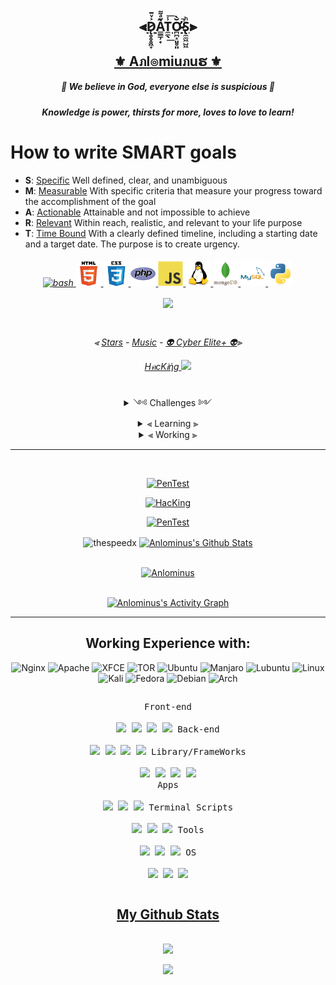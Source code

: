 <h2 align="center">
 
 ⫷[D̷̨̥̥̥͖̞͐ͮ̄A̳̳̹̟̋ͣ͌ͅT̼̼̖̾͟͞Ơ̷̴̪̪̝͈̥͈̆̀̚S̢̼̼͖̺͖ͪ](https://github.com/Anlominus/Anlominus/blob/main/DATOS.md)⫸
 
</h2>

<h2 align="center"><a href="https://github.com/Anlominus/Anlominus">⚜️ Aภl๏miuภuຮ ⚜️</a></h2>

<!-- <h1 align="center">
<img src="https://readme-typing-svg.herokuapp.com?font=ubuntu&color=%f4f4f4f4&size=22&vCenter=true&height=40&lines=Anlominus+RhytMix+Hope+there+is+something+you+need">
</h1>  
 -->
<h5 align="center">🔱 We believe in God, everyone else is suspicious 🔱</h5>

<h5 align="center">Knowledge is power, thirsts for more, loves to love to learn!</h5>

# How to write SMART goals
- **S**: [Specific](https://github.com/Anlominus/Studies/blob/main/Time%20Management.md#s-specific) Well defined, clear, and unambiguous
- **M**: [Measurable](https://github.com/Anlominus/Studies/blob/main/Time%20Management.md#m-measurable) With specific criteria that measure your progress toward the accomplishment of the goal
- **A**: [Actionable](https://github.com/Anlominus/Studies/blob/main/Time%20Management.md#a-achievable) Attainable and not impossible to achieve
- **R**: [Relevant](https://github.com/Anlominus/Studies/blob/main/Time%20Management.md#r-relevant) Within reach, realistic, and relevant to your life purpose
- **T**: [Time Bound](https://github.com/Anlominus/Studies/blob/main/Time%20Management.md#t-time-bound) With a clearly defined timeline, including a starting date and a target date. The purpose is to create urgency.

<h6 align="center">
 <p align="center" dir="auto">
  <a href="https://www.gnu.org/software/bash/" rel="nofollow">
    <img src="https://camo.githubusercontent.com/bbb327d6ba7708520eaafd13396fed64d73bf5df5c4cdd0ba03cf0843f7a9340/68747470733a2f2f7777772e766563746f726c6f676f2e7a6f6e652f6c6f676f732f676e755f626173682f676e755f626173682d69636f6e2e737667" alt="bash" width="40" height="40" data-canonical-src="https://www.vectorlogo.zone/logos/gnu_bash/gnu_bash-icon.svg" style="max-width: 100%;">
  </a>
  <a href="https://www.w3.org/html/" rel="nofollow">
    <img src="https://raw.githubusercontent.com/devicons/devicon/master/icons/html5/html5-original-wordmark.svg" alt="html5" width="40" height="40" style="max-width: 100%;">
  </a>
  <a href="https://www.w3.org/css/" rel="nofollow">
    <img src="https://raw.githubusercontent.com/github/explore/80688e429a7d4ef2fca1e82350fe8e3517d3494d/topics/css/css.png" alt="css" width="40" height="40" style="max-width: 100%;">
  </a>
  <a href="https://www.php.net/" rel="nofollow">
    <img src="https://raw.githubusercontent.com/github/explore/ccc16358ac4530c6a69b1b80c7223cd2744dea83/topics/php/php.png" alt="php" width="40" height="40" style="max-width: 100%;">
  </a>
  <a href="https://developer.mozilla.org/en-US/docs/Web/JavaScript" rel="nofollow">
    <img src="https://raw.githubusercontent.com/devicons/devicon/master/icons/javascript/javascript-original.svg" alt="javascript" width="40" height="40" style="max-width: 100%;">
  </a>
  <a href="https://www.linux.org/" rel="nofollow">
    <img src="https://raw.githubusercontent.com/devicons/devicon/master/icons/linux/linux-original.svg" alt="linux" width="40" height="40" style="max-width: 100%;">
  </a>
  <a href="https://www.mongodb.com/" rel="nofollow">
    <img src="https://raw.githubusercontent.com/devicons/devicon/master/icons/mongodb/mongodb-original-wordmark.svg" alt="mongodb" width="40" height="40" style="max-width: 100%;">
  </a>
  <a href="https://www.mysql.com/" rel="nofollow">
    <img src="https://raw.githubusercontent.com/devicons/devicon/master/icons/mysql/mysql-original-wordmark.svg" alt="mysql" width="40" height="40" style="max-width: 100%;">
  </a>
  <a href="https://www.python.org" rel="nofollow">
    <img src="https://raw.githubusercontent.com/devicons/devicon/master/icons/python/python-original.svg" alt="python" width="40" height="40" style="max-width: 100%;">
  </a>
</p>
<p>
  <img align="center"
    src="https://github-readme-stats.vercel.app/api/top-langs/?username=Anlominus&langs_count=8&theme=onedark" />
</p>

 <br>

⫷ [Stars](https://github.com/Anlominus?tab=stars) - [Music](https://github.com/Anlominus/Music) - [👽 Cyber Elite+ 👽](https://t.me/s/CyberElitePlusChannel)⫸

<a href="https://github.com/Anlominus/HacKing"> HคcKᎥήg <img src="https://img.shields.io/github/stars/Anlominus/HacKing.svg?style=social&label=Star&maxAge=2592000"> </a>

</h6>

<details align="center">

 <summary>
༺ Challenges ༻ 
  </summary>
 
<h5> 

<a href="https://tryhackme.com/p/Anlominus">Try Hack Me</a> - <a href="https://scs.hacking-lab.com/events">Hacking Lab</a> - <a href="https://hackerone.com/anlominus?type=user">HackerOne</a> - <a href="https://www.ctfsecurinets.com/users/3839">ctfsecurinets</a> - <a href="https://www.root-me.org/%E2%80%AAAnlominus?inc=info&lang=en">root-me</a> - [LeetCode](https://leetcode.com/Anlominus/) - [HackTheBox](https://www.hackthebox.com/home/users/profile/150095) 
    
</h5>

</details>


<details align="center">

 <summary>
⫷ Learning ⫸
  </summary>
 <h5>

<a href="https://docs.microsoft.com/en-us/users/anlominus/">Microsoft Learn</a> ~ 
<a href="https://www.markdownguide.org/tools/">Markdown Guide Markdown Guide</a> ~ 
<a href="https://www.sololearn.com/profile/14430086">SoloLearn Profile</a>
  
  
 </h5>
</details>


<details align="center">

 <summary>
⫷ Working ⫸
  </summary>
 <h5>

  <p align="">CodePen: <a href="https://codepen.io/Anlominus">CodePen</a></p>
  <p align="">CodePen: <a href="https://codepen.io/Anlominus/project/full/ZRoBbv">Leon Yaakobov FX</a></p>
  <p align="">CodePen: <a href="https://cdpn.io/Anlominus/debug/eYGBGEa/yPAJjRVDXBoA">WebSite</p></a>
 
 </h5>
</details>

---
 
<p align="center"><a href="https://github.com/Anlominus">
 <br>
 
 
<div align="center">
<p align="center">
<a href="https://github.com/Anlominus/KitStart"><img title="PenTest" src="https://github-readme-stats.vercel.app/api/pin/?username=Anlominus&repo=KitStart&theme=vision-friendly-dark"></a><br>

 <a href="https://github.com/Anlominus/HacKing"><img title="HacKing" src="https://github-readme-stats.vercel.app/api/pin/?username=Anlominus&repo=HacKing&theme=radical"></a><br>

 <a href="https://github.com/Anlominus/PenTest"><img title="PenTest" src="https://github-readme-stats.vercel.app/api/pin/?username=Anlominus&repo=PenTest&theme=radical"></a><br>

<a>
  <img align="center" src="https://github-readme-streak-stats.herokuapp.com/?user=anlominus&theme=black-ice" alt="thespeedx" />
</a>

<a href="https://github.com/Anlominus">
  <img align="center" alt="Anlominus's Github Stats"
    src="https://github-readme-stats.vercel.app/api?username=Anlominus&show_icons=true&count_private=true&theme=react&bg_color=151515" />
</a>
<br>
<br>
<p align="center"> 
 <a href="https://github.com/Anlominus/github-profile-trophy">
  <img src="https://github-profile-trophy.vercel.app/?username=Anlominus&theme=onedark" alt="Anlominus" />
 </a> 
 </p>
<br>
<a href="https://github.com/Anlominus">
  <img alt="Anlominus's Activity Graph" src="https://activity-graph.herokuapp.com/graph?username=Anlominus&bg_color=0D1117&color=5BCDEC&line=5BCDEC&point=FFFFFF&hide_border=true" /></a>
 
---
 
## Working Experience with:
 
![Nginx](https://img.shields.io/badge/nginx-%23009639.svg?style=for-the-badge&logo=nginx&logoColor=white)
![Apache](https://img.shields.io/badge/apache-%23D42029.svg?style=for-the-badge&logo=apache&logoColor=white)
![XFCE](https://img.shields.io/badge/XFCE-%232284F2.svg?style=for-the-badge&logo=xfce&logoColor=white)
![TOR](https://img.shields.io/badge/tor-%237E4798.svg?style=for-the-badge&logo=tor-project&logoColor=white)
![Ubuntu](https://img.shields.io/badge/Ubuntu-E95420?style=for-the-badge&logo=ubuntu&logoColor=white)
![Manjaro](https://img.shields.io/badge/Manjaro-35BF5C?style=for-the-badge&logo=Manjaro&logoColor=white)
![Lubuntu](https://img.shields.io/badge/-Lubuntu-%230065C2?style=for-the-badge&logo=lubuntu&logoColor=white)
![Linux](https://img.shields.io/badge/Linux-FCC624?style=for-the-badge&logo=linux&logoColor=black)
![Kali](https://img.shields.io/badge/Kali-268BEE?style=for-the-badge&logo=kalilinux&logoColor=white)
![Fedora](https://img.shields.io/badge/Fedora-294172?style=for-the-badge&logo=fedora&logoColor=white)
![Debian](https://img.shields.io/badge/Debian-D70A53?style=for-the-badge&logo=debian&logoColor=white) 
![Arch](https://img.shields.io/badge/Arch%20Linux-1793D1?logo=arch-linux&logoColor=fff&style=for-the-badge)

<p style="display: inline-block;" align="center">
  <kbd>
    <kbd>Front-end</kbd>
    <br>
    <br>
    <img width="30px" src="https://cdn.jsdelivr.net/gh/devicons/devicon/icons/html5/html5-original.svg" /> 
    <img width="30px" src="https://cdn.jsdelivr.net/gh/devicons/devicon/icons/css3/css3-plain.svg" /> 
    <img width="30px" src="https://cdn.jsdelivr.net/gh/devicons/devicon/icons/sass/sass-original.svg" /> 
    <img width="30px" src="https://cdn.jsdelivr.net/gh/devicons/devicon/icons/javascript/javascript-original.svg" />
  </kbd>
  <kbd>
    <kbd>Back-end</kbd>
    <br>
    <br>
    <img width="30px" src="https://cdn.jsdelivr.net/gh/devicons/devicon/icons/php/php-original.svg" />
    <img width="30px" src="https://cdn.jsdelivr.net/gh/devicons/devicon/icons/typescript/typescript-original.svg" />
    <img width="30px" src="https://cdn.jsdelivr.net/gh/devicons/devicon/icons/nodejs/nodejs-original.svg" />
    <img width="30px" src="https://cdn.jsdelivr.net/gh/devicons/devicon/icons/rails/rails-original-wordmark.svg" />
  </kbd>
  <kbd>
    <kbd>Library/FrameWorks</kbd>
    <br>
    <br>
    <img width="30px" src="https://cdn.jsdelivr.net/gh/devicons/devicon/icons/tailwindcss/tailwindcss-plain.svg" />
    <img width="30px" src="https://cdn.jsdelivr.net/gh/devicons/devicon/icons/bootstrap/bootstrap-original.svg" />
    <img width="30px" src="https://cdn.jsdelivr.net/gh/devicons/devicon/icons/react/react-original.svg" />
    <img width="30px" src="https://cdn.jsdelivr.net/gh/devicons/devicon/icons/vuejs/vuejs-original.svg" />
  </kbd>
  <br>
  <kbd>
    <kbd>Apps</kbd>
    <br>
    <br>
    <img width="30px" src="https://cdn.jsdelivr.net/gh/devicons/devicon/icons/java/java-original.svg" />
    <img width="30px" src="https://cdn.jsdelivr.net/gh/devicons/devicon/icons/kotlin/kotlin-original.svg" />
    <img width="30px" src="https://cdn.jsdelivr.net/gh/devicons/devicon/icons/dart/dart-original.svg" />
  </kbd>
  <kbd>
    <kbd>Terminal Scripts</kbd>
    <br>
    <br>
    <img width="30px" src="https://cdn.jsdelivr.net/gh/devicons/devicon/icons/python/python-plain.svg" />
    <img width="30px" src="https://cdn.jsdelivr.net/gh/devicons/devicon/icons/bash/bash-original.svg" />
    <img width="30px" src="https://cdn.jsdelivr.net/gh/devicons/devicon/icons/ruby/ruby-original.svg" />
  </kbd>
  <kbd>
    <kbd>Tools</kbd>
    <br>
    <br>
    <img width="30px" src="https://cdn.jsdelivr.net/gh/devicons/devicon/icons/vscode/vscode-original.svg" />
    <img width="30px" src="https://github.com/termux/termux-app/raw/master/app/src/main/res/mipmap-xxxhdpi/ic_launcher.png" />
    <img width="30px" src="https://upload.wikimedia.org/wikipedia/commons/thumb/b/b2/Repl.it_logo.svg/512px-Repl.it_logo.svg.png">
  </kbd>
  <kbd>
    <kbd>OS</kbd>
    <br>
    <br>
    <img width="30px" src="https://cdn.jsdelivr.net/gh/devicons/devicon/icons/linux/linux-original.svg" />
    <img width="30px" src="https://cdn.jsdelivr.net/gh/devicons/devicon/icons/android/android-original.svg" />
    <img width="30px" src="https://cdn.jsdelivr.net/gh/devicons/devicon/icons/windows8/windows8-original.svg" />
  </kbd>
</p>

<h2 align="center"><u>My Github Stats</u></h2>
<p align="center">
<br>
<img src="https://metrics.lecoq.io/Anlominus?template=classic&achievements=1&achievements.threshold=C&achievements.secrets=true&achievements.display=compact&achievements.limit=0&config.timezone=Asia%2FDhaka">	
<br>

 </p>

<a href="https://github.com/Anlominus" target="_blank"><img src="https://img.shields.io/badge/Github-Anlominus-green?style=for-the-badge&logo=github"></a>

 </div>


